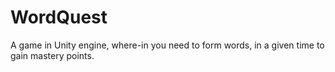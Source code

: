 # WordQuest
A game in Unity engine, where-in you need to form words, in a given time to gain mastery points.
